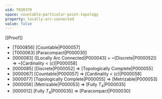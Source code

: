 ```yaml
---
uid: T020370
space: countable-particular-point-topology
property: locally-arc-connected
value: false
---
```

[[Proof]]

* [T000856] [Countable|P000057]
* [T000063] [Paracompact|P000030]
* [I000083] ([Locally Arc Connected|P000043] + ~[Discrete|P000052]) => ~[Cardinality < $\mathfrak(c)$|P000058]
* [I000085] [Discrete|P000052] => [Topologically Complete|P000055]
* [I000067] [Countable|P000057] => [Cardinality < $\mathfrak(c)$|P000058]
* [I000077] [Topologically Complete|P000055] => [Metrizable|P000053]
* [I000056] [Metrizable|P000053] => [Fully $T_4$|P000035]
* [I000012] [Fully $T_4$|P000035] => [Paracompact|P000030]

